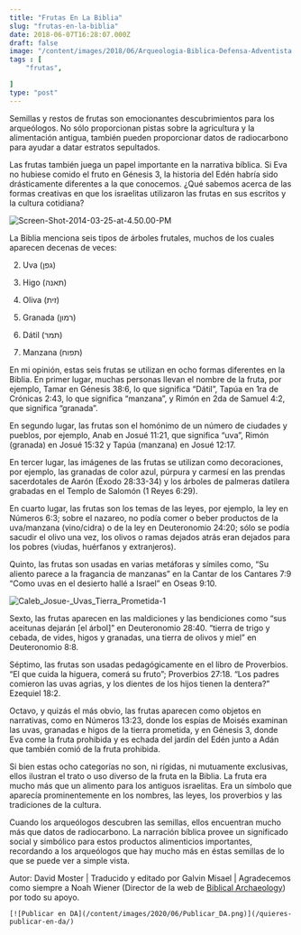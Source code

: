 ```yaml
---
title: "Frutas En La Biblia"
slug: "frutas-en-la-biblia"
date: 2018-06-07T16:28:07.000Z
draft: false
image: "/content/images/2018/06/Arqueologia-Biblica-Defensa-Adventista.png"
tags : [
    "frutas",

]
type: "post"
---
```


   Semillas y restos de frutas son emocionantes descubrimientos para los arqueólogos. No sólo proporcionan pistas sobre la agricultura y la alimentación antigua, también pueden proporcionar datos de radiocarbono para ayudar a datar estratos sepultados.

  Las frutas también juega un papel importante en la narrativa bíblica. Si Eva no hubiese comido el fruto en Génesis 3, la historia del Edén habría sido drásticamente diferentes a la que conocemos. ¿Qué sabemos acerca de las formas creativas en que los israelitas utilizaron las frutas en sus escritos y la cultura cotidiana?

 ![Screen-Shot-2014-03-25-at-4.50.00-PM](/content/images/2018/06/Screen-Shot-2014-03-25-at-4.50.00-PM.png)

 La Biblia menciona seis tipos de árboles frutales, muchos de los cuales aparecen decenas de veces:

 
 2.  Uva (גפן)

 
 4.  Higo (תאנה)

 
 6.  Oliva (זית)

 
 8.  Granada (רמון)

 
 10.  Dátil (תמר)

 
 12.  Manzana (תפוח)

 
 
  En mi opinión, estas seis frutas se utilizan en ocho formas diferentes en la Biblia. En primer lugar, muchas personas llevan el nombre de la fruta, por ejemplo, Tamar en Génesis 38:6, lo que significa “Dátil”, Tapúa en 1ra de Crónicas 2:43, lo que significa “manzana”, y Rimón en 2da de Samuel 4:2, que significa “granada”.

 En segundo lugar, las frutas son el homónimo de un número de ciudades y pueblos, por ejemplo, Anab en Josué 11:21, que significa “uva”, Rimón (granada) en Josué 15:32 y Tapúa (manzana) en Josué 12:17.

 En tercer lugar, las imágenes de las frutas se utilizan como decoraciones, por ejemplo, las granadas de color azul, púrpura y carmesí en las prendas sacerdotales de Aarón (Éxodo 28:33-34) y los árboles de palmeras datilera grabadas en el Templo de Salomón (1 Reyes 6:29).

 En cuarto lugar, las frutas son los temas de las leyes, por ejemplo, la ley en Números 6:3; sobre el nazareo, no podía comer o beber productos de la uva/manzana (vino/cidra) o de la ley en Deuteronomio 24:20; sólo se podía sacudir el olivo una vez, los olivos o ramas dejados atrás eran dejados para los pobres (viudas, huérfanos y extranjeros).

 Quinto, las frutas son usadas en varias metáforas y símiles como, “Su aliento parece a la fragancia de manzanas” en la Cantar de los Cantares 7:9 “Como uvas en el desierto hallé a Israel” en Oseas 9:10.

 ![Caleb_Josue-_Uvas_Tierra_Prometida-1](/content/images/2018/06/Caleb_Josue-_Uvas_Tierra_Prometida-1.png)

 Sexto, las frutas aparecen en las maldiciones y las bendiciones como “sus aceitunas dejarán [el árbol]” en Deuteronomio 28:40. “tierra de trigo y cebada, de vides, higos y granadas, una tierra de olivos y miel” en Deuteronomio 8:8.

 Séptimo, las frutas son usadas pedagógicamente en el libro de Proverbios. “El que cuida la higuera, comerá su fruto”; Proverbios 27:18. “Los padres comieron las uvas agrias, y los dientes de los hijos tienen la dentera?” Ezequiel 18:2.

 Octavo, y quizás el más obvio, las frutas aparecen como objetos en narrativas, como en Números 13:23, donde los espías de Moisés examinan las uvas, granadas e higos de la tierra prometida, y en Génesis 3, donde Eva come la fruta prohibida y es echada del jardín del Edén junto a Adán que también comió de la fruta prohibida.

 Si bien estas ocho categorías no son, ni rígidas, ni mutuamente exclusivas, ellos ilustran el trato o uso diverso de la fruta en la Biblia. La fruta era mucho más que un alimento para los antiguos israelitas. Era un símbolo que aparecía prominentemente en los nombres, las leyes, los proverbios y las tradiciones de la cultura.

 Cuando los arqueólogos descubren las semillas, ellos encuentran mucho más que datos de radiocarbono. La narración bíblica provee un significado social y simbólico para estos productos alimenticios importantes, recordando a los arqueólogos que hay mucho más en éstas semillas de lo que se puede ver a simple vista.

 Autor: David Moster | Traducido y editado por Galvin Misael | Agradecemos como siempre a Noah Wiener (Director de la web de [Biblical Archaeology](http://www.biblicalarchaeology.org)) por todo su apoyo.

    [![Publicar en DA](/content/images/2020/06/Publicar_DA.png)](/quieres-publicar-en-da/) 